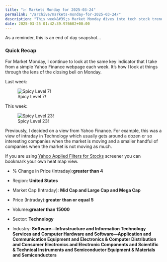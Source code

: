 ```yaml
---
title: "📈 Markets Monday for 2025-03-24"
permalink: "/archive/markets-monday-for-2025-03-24/"
description: "This week&#39;s Market Monday dives into tech stock trends via Yahoo Finance&#39;s key indicators."
date: 2025-03-25 01:42:39.976602+00:00
---
```


<p>As a reminder, this is an end of day snapshot…</p><h3 data-pm-slice="1 1 []">Quick Recap</h3><p>For Market Monday, I continue to look at the same key indicator that I take from a simple Yahoo Finance webpage each week. It’s how I look at things through the lens of the closing bell on Monday.</p><p>Last week:</p><figure><img src="https://assets.buttondown.email/images/510fc833-1b20-40c7-b530-5578c6b6aaa1.png?w=960&amp;fit=max" alt="Spicy Level 7!" draggable="false"><figcaption>Spicy Level 7!</figcaption></figure><p>This week:</p><figure><img src="https://assets.buttondown.email/images/555dae30-00c5-4514-891b-a7d79a8336db.png?w=960&amp;fit=max" alt="Spicy Level 23!" draggable="false"><figcaption>Spicy Level 23!</figcaption></figure><p>Previously, I decided on a view from Yahoo Finance. For example, this was a view of intraday in Technology which usually gets around a dozen or so interesting companies when the market is moving and a smaller handful of companies when the market is not moving as much.</p><p>If you are using <a target="_blank" rel="noopener noreferrer nofollow" href="https://finance.yahoo.com/research-hub/screener/">Yahoo Applied Filters for Stocks</a> screener you can bookmark your own heat map view.</p><ul><li><p>% Change in Price (Intraday):<strong>greater than 4</strong></p></li><li><p>Region: <strong>United States</strong></p></li><li><p>Market Cap (Intraday): <strong>Mid Cap and Large Cap and Mega Cap</strong></p></li><li><p>Price (Intraday):<strong>greater than or equal 5</strong></p></li><li><p>Volume:<strong>greater than 15000</strong></p></li><li><p>Sector: <strong>Technology</strong></p></li><li><p>Industry: <strong>Software—Infrastructure and Information Technology Services and Computer Hardware and Software—Application and Communication Equipment and Electronics &amp; Computer Distribution and Consumer Electronics and Electronic Components and Scientific &amp; Technical Instruments and Semiconductor Equipment &amp; Materials and Semiconductors</strong></p></li></ul>